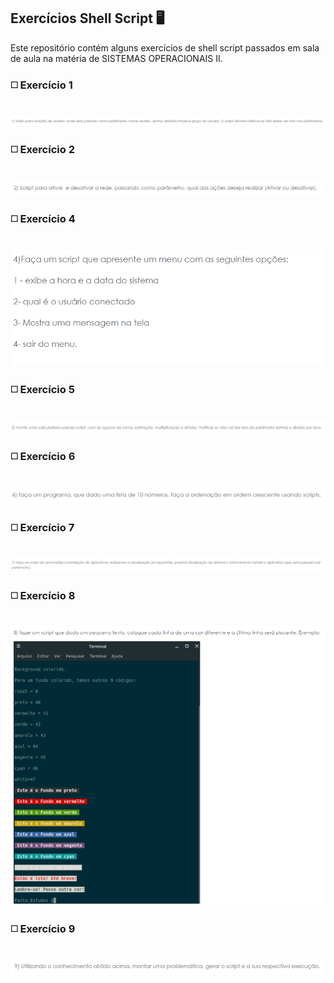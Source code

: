 ## Exercícios Shell Script :desktop_computer:<br>
Este repositório contém alguns exercícios de shell script passados em sala de aula na matéria de SISTEMAS OPERACIONAIS II.
### :white_medium_square: Exercício 1
<br><img src="imgs/exer1.PNG" alt="Exercício 1"/><br>

### :white_medium_square: Exercício 2
<br><img src="imgs/exer2.PNG" alt="Exercício 2"/><br>

### :white_medium_square: Exercício 4
<br><img src="imgs/exer4.PNG" alt="Exercício 4"/><br>

### :white_medium_square: Exercício 5
<br><img src="imgs/exer5.PNG" alt="Exercício 5"/><br>

### :white_medium_square: Exercício 6
<br><img src="imgs/exer6.PNG" alt="Exercício 6"/><br>

### :white_medium_square: Exercício 7
<br><img src="imgs/exer7.PNG" alt="Exercício 7"/><br>

### :white_medium_square: Exercício 8
<br><img src="imgs/exer8.PNG" alt="Exercício 8"/><br>

### :white_medium_square: Exercício 9
<br><img src="imgs/exer9.PNG" alt="Exercício 9"/><br>
